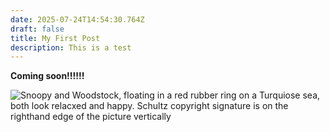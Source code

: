 ```yaml
---
date: 2025-07-24T14:54:30.764Z
draft: false
title: My First Post
description: This is a test
---
```

**Coming soon!!!!!!**

![Snoopy and Woodstock, floating in a red rubber ring on a Turquiose sea, both look relacxed and happy. Schultz copyright signature is on the righthand edge of the picture vertically](/uploads/3092160.jpg "Copyright - Peanuts.")